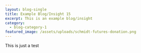 ```yaml
---
layout: blog-single
title: Example Blog/Insight 15
excerpt: This is an example blog/insight
category:
  - blog-category-1
featured_image: /assets/uploads/schmidt-futures-donation.png
---
```

This is just a test